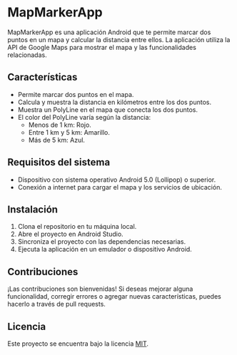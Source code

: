 # MapMarkerApp

MapMarkerApp es una aplicación Android que te permite marcar dos puntos en un mapa y calcular la distancia entre ellos. La aplicación utiliza la API de Google Maps para mostrar el mapa y las funcionalidades relacionadas.

## Características

- Permite marcar dos puntos en el mapa.
- Calcula y muestra la distancia en kilómetros entre los dos puntos.
- Muestra un PolyLine en el mapa que conecta los dos puntos.
- El color del PolyLine varía según la distancia:
    - Menos de 1 km: Rojo.
    - Entre 1 km y 5 km: Amarillo.
    - Más de 5 km: Azul.

## Requisitos del sistema

- Dispositivo con sistema operativo Android 5.0 (Lollipop) o superior.
- Conexión a internet para cargar el mapa y los servicios de ubicación.

## Instalación

1. Clona el repositorio en tu máquina local.
2. Abre el proyecto en Android Studio.
3. Sincroniza el proyecto con las dependencias necesarias.
4. Ejecuta la aplicación en un emulador o dispositivo Android.

## Contribuciones

¡Las contribuciones son bienvenidas! Si deseas mejorar alguna funcionalidad, corregir errores o agregar nuevas características, puedes hacerlo a través de pull requests.

## Licencia

Este proyecto se encuentra bajo la licencia [MIT](LICENSE).

